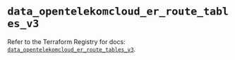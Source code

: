 # `data_opentelekomcloud_er_route_tables_v3`

Refer to the Terraform Registry for docs: [`data_opentelekomcloud_er_route_tables_v3`](https://registry.terraform.io/providers/opentelekomcloud/opentelekomcloud/1.36.51/docs/data-sources/er_route_tables_v3).
